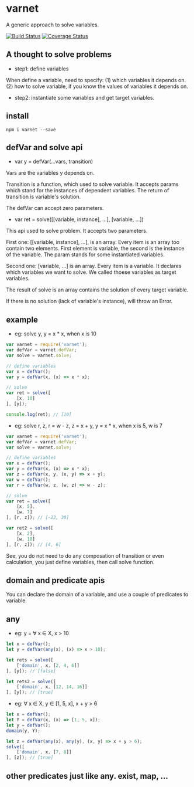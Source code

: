 # varnet

A generic approach to solve variables.

[![Build Status](https://travis-ci.org/LoveKino/varnet.svg)](https://travis-ci.org/LoveKino/varnet.svg)
[![Coverage Status](https://coveralls.io/repos/github/LoveKino/varnet/badge.svg?branch=master)](https://coveralls.io/github/LoveKino/varnet?branch=master)


## A thought to solve problems

- step1: define variables

When define a variable, need to specify:
(1) which variables it depends on.
(2) how to solve variable, if you know the values of variables it depends on.

- step2: instantiate some variables and get target variables.

## install

`npm i varnet --save`

## defVar and solve api

- var y = defVar(...vars, transition)

Vars are the variables y depends on.

Transition is a function, which used to solve variable. It accepts params which stand for the instances of dependent variables. The return of transition is variable's solution.

The defVar can accept zero parameters.

- var ret = solve([[variable, instance], ...], [variable, ...])

This api used to solve problem. It accepts two parameters.

First one: [[variable, instance], ...], is an array. Every item is an array too contain two elements. First element is variable, the second is the instance of the variable. The param stands for some instantiated variables.

Second one: [variable, ...] is an array. Every item is a variable. It declares which variables we want to solve. We called thoese variables as target variables.

The result of solve is an array contains the solution of every target variable.

If there is no solution (lack of variable's instance), will throw an Error.

## example

- eg: solve y, y =  x * x, when x is 10

```js
var varnet = require('varnet');
var defVar = varnet.defVar;
var solve = varnet.solve;

// define variables
var x = defVar();
var y = defVar(x, (x) => x * x);

// solve
var ret = solve([
    [x, 10]
], [y]);

console.log(ret); // [10]
```

- eg: solve r, z, r = w - z, z = x + y, y = x * x, when x is 5, w is 7

```js
var varnet = require('varnet');
var defVar = varnet.defVar;
var solve = varnet.solve;

// define variables
var x = defVar();
var y = defVar(x, (x) => x * x);
var z = defVar(x, y, (x, y) => x + y);
var w = defVar();
var r = defVar(w, z, (w, z) => w - z);

// solve
var ret = solve([
    [x, 5],
    [w, 7]
], [r, z]); // [-23, 30]

var ret2 = solve([
    [x, 2],
    [w, 10]
], [r, z]); // [4, 6]
```

See, you do not need to do any composation of transition or even calculation, you just define variables, then call solve function.

## domain and predicate apis

You can declare the domain of a variable, and use a couple of predicates to variable.

## any

- eg: y = ∀ x ∈ X, x > 10

```js
let x = defVar();
let y = defVar(any(x), (x) => x > 10);

let rets = solve([
    ['domain', x, [2, 4, 6]]
], [y]); // [false]

let rets2 = solve([
    ['domain', x, [12, 14, 16]]
], [y]); // [true]
```

- eg: ∀ x ∈ X, y ∈ [1, 5, x], x + y > 6

```js
let x = defVar();
let Y = defVar(x, (x) => [1, 5, x]);
let y = defVar();
domain(y, Y);

let z = defVar(any(x), any(y), (x, y) => x + y > 6);
solve([
    ['domain', x, [7, 8]]
], [z]); // [true]
```

## other predicates just like any. exist, map, ...
